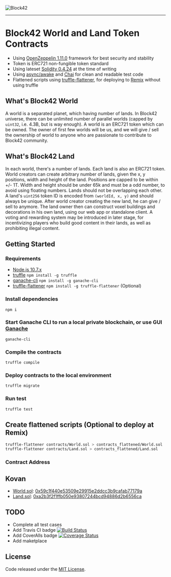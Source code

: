 ![Block42](http://assets.block42.world/images/icons/block42_logo_200.png)

-----------------------

# Block42 World and Land Token Contracts

- Using [OpenZeppelin 1.11.0](https://github.com/OpenZeppelin/openzeppelin-solidity) framework for best security and stability
- Token is ERC721 non-fungible token standard
- Using lateset [Solidity 0.4.24](http://solidity.readthedocs.io/en/v0.4.24/) at the time of writing
- Using [async/awake](https://truffleframework.com/docs/getting_started/javascript-tests#using-async-await) and [Chai](http://www.chaijs.com/api/bdd/) for clean and readable test code
- Flattened scripts using [truffle-flattener](https://github.com/alcuadrado/truffle-flattener), for deploying to [Remix](http://remix.ethereum.org) without using truffle

## What's Block42 World
A world is a separated planet, which having number of lands. In Block42 universe, there can be unlimited number of parallel worlds (capped by `uint32`, i.e. 4.3B, but is way enough). A world is an ERC721 token which can be owned. The owner of first few worlds will be us, and we will give / sell the ownership of world to anyone who are passionate to contribute to Block42 community.

## What's Block42 Land
In each world, there's a number of lands. Each land is also an ERC721 token. World creators can create arbitrary number of lands, given the x, y positions, width and height of the land. Positions are capped to be within +/- 1T. Width and height should be under 65k and must be a odd number, to avoid using floating numbers. Lands should not be overlapping each other. A land's `uint256` token ID is encoded from `(worldId, x, y)` and should always be unique. After world creator creating the new land, he can give / sell to anymore. The land owner then can construct voxel buildings and decorations in his own land, using our web app or standalone client. A voting and rewarding system may be introduced in later stage, for incentivizing players who build good content in their lands, as well as prohibiting illegal content.

## Getting Started

### Requirements
- [Node.js 10.7.x](https://nodejs.org/en/download/current/)
- [truffle](https://github.com/trufflesuite/truffle) `npm install -g truffle`
- [ganache-cli](https://github.com/trufflesuite/ganache-cli) `npm install -g ganache-cli`
- [truffle-flattener](https://www.npmjs.com/package/truffle-flattener) `npm install -g truffle-flattener` (Optional)

### Install dependencies
`npm i`

### Start Ganache CLI to run a local private blockchain, or use GUI [Ganache](https://truffleframework.com/ganache)
`ganache-cli`

### Compile the contracts
`truffle compile`

### Deploy contracts to the local environment
`truffle migrate`

### Run test
`truffle test`

## Create flattened scripts (Optional to deploy at Remix)
```sh
truffle-flattener contracts/World.sol > contracts_flattened/World.sol
truffle-flattener contracts/Land.sol > contracts_flattened/Land.sol
```

### Contract Address
<!-- ## Mainnet -->
<!-- - [World.sol](contracts_flattened/World.sol): [0x9a62d3825e07342568a34aa31aad38bb04250806](https://etherscan.io/address/0x9a62d3825e07342568a34aa31aad38bb04250806) -->
<!-- - [Land.sol](contracts_flattened/Land.sol): [0xea9Be48045942fFB578e1E295e5401e86CBA8e8c](https://etherscan.io/address/0xea9Be48045942fFB578e1E295e5401e86CBA8e8c) -->
<!-- ## Ropsten -->
<!-- - [World.sol](contracts_flattened/World.sol): [0xb4fddd37602b03fa086c42bfa7b9739be38682c3](https://ropsten.etherscan.io/address/0xb4fddd37602b03fa086c42bfa7b9739be38682c3) -->
<!-- - [Land.sol](contracts_flattened/Land.sol): [0x382b3d898ccfa4ae5cb7375491bb771107e21b61](https://ropsten.etherscan.io/address/0x382b3d898ccfa4ae5cb7375491bb771107e21b61) -->
## Kovan
- [World.sol](contracts_flattened/World.sol): [0x59c1f440e53509e29915e2ddcc3b9cafab77179a](https://kovan.etherscan.io/address/0x59c1f440e53509e29915e2ddcc3b9cafab77179a)
- [Land.sol](contracts_flattened/Land.sol): [0xa2b3f2f1ffb050e93807244bcd94886d2b6556ca](https://kovan.etherscan.io/address/0xa2b3f2f1ffb050e93807244bcd94886d2b6556ca)

## TODO
- Complete all test cases
- Add Travis CI badge
[![Build Status](https://img.shields.io/travis/Block42World/land-contracts.svg?branch=master&style=flat-square)](https://travis-ci.org/Block42World/land-contracts)
- Add CoverAlls badge
[![Coverage Status](https://img.shields.io/coveralls/github/Block42World/land-contracts/master.svg?style=flat-square)](https://coveralls.io/github/Block42World/land-contracts?branch=master)
- Add maketplace

## License
Code released under the [MIT License](LICENSE).